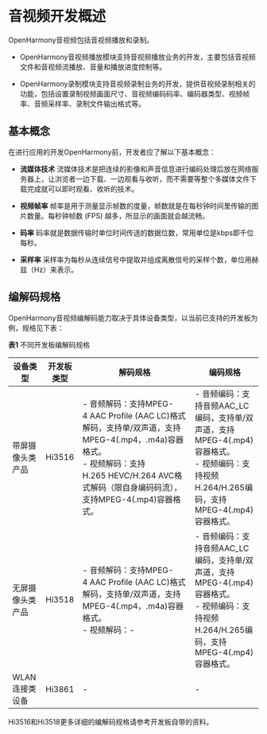 # 音视频开发概述


OpenHarmony音视频包括音视频播放和录制。


- OpenHarmony音视频播放模块支持音视频播放业务的开发，主要包括音视频文件和音视频流播放、音量和播放进度控制等。

- OpenHarmony录制模块支持音视频录制业务的开发，提供音视频录制相关的功能，包括设置录制视频画面尺寸、音视频编码码率、编码器类型、视频帧率、音频采样率、录制文件输出格式等。


## 基本概念

在进行应用的开发OpenHarmony前，开发者应了解以下基本概念：

-  **流媒体技术** 
  流媒体技术是把连续的影像和声音信息进行编码处理后放在网络服务器上，让浏览者一边下载、一边观看与收听，而不需要等整个多媒体文件下载完成就可以即时观看、收听的技术。

-  **视频帧率** 
  帧率是用于测量显示帧数的度量，帧数就是在每秒钟时间里传输的图片数量。每秒钟帧数 (FPS) 越多，所显示的画面就会越流畅。

-  **码率** 
  码率就是数据传输时单位时间传送的数据位数，常用单位是kbps即千位每秒。

-  **采样率**   采样率为每秒从连续信号中提取并组成离散信号的采样个数，单位用赫兹（Hz）来表示。


## 编解码规格

OpenHarmony音视频编解码能力取决于具体设备类型，以当前已支持的开发板为例，规格见下表：

  **表1** 不同开发板编解码规格

| 设备类型 | 开发板类型 | 解码规格 | 编码规格 | 
| -------- | -------- | -------- | -------- |
| 带屏摄像头类产品 | Hi3516 | -&nbsp;音频解码：支持MPEG-4&nbsp;AAC&nbsp;Profile&nbsp;(AAC&nbsp;LC)格式解码，支持单/双声道，支持MPEG-4(.mp4，.m4a)容器格式。<br/>-&nbsp;视频解码：支持H.265&nbsp;HEVC/H.264&nbsp;AVC格式解码（限自身编码码流），支持MPEG-4(.mp4)容器格式。 | -&nbsp;音频编码：支持音频AAC_LC编码，支持单/双声道，支持MPEG-4(.mp4)容器格式。<br/>-&nbsp;视频编码：支持视频H.264/H.265编码，支持MPEG-4(.mp4)容器格式。 | 
| 无屏摄像头类产品 | Hi3518 | -&nbsp;音频解码：支持MPEG-4&nbsp;AAC&nbsp;Profile&nbsp;(AAC&nbsp;LC)格式解码，支持单/双声道，支持MPEG-4(.mp4，.m4a)容器格式。<br/>-&nbsp;视频解码：- | -&nbsp;音频编码：支持音频AAC_LC编码，支持单/双声道，支持MPEG-4(.mp4)容器格式。<br/>-&nbsp;视频编码：支持视频H.264/H.265编码，支持MPEG-4(.mp4)容器格式。 | 
| WLAN连接类设备 | Hi3861 | - | - | 

Hi3516和Hi3518更多详细的编解码规格请参考开发板自带的资料。
